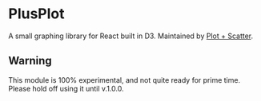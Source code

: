 # PlusPlot

A small graphing library for React built in D3. Maintained by [Plot + Scatter](https://github.com/plot-and-scatter).

## Warning
This module is 100% experimental, and not quite ready for prime time. Please hold off using it until v.1.0.0.